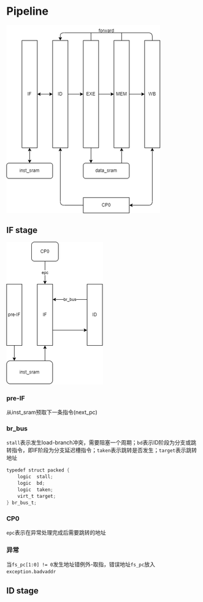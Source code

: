 # Pipeline

![pipeline](.\Picture\pipeline.png)

## IF stage

![IF_stage](.\Picture/IF_stage.png)

### pre-IF

从inst_sram预取下一条指令(next_pc)

### br_bus

`stall`表示发生load-branch冲突，需要阻塞一个周期；`bd`表示ID阶段为分支或跳转指令，即IF阶段为分支延迟槽指令；`taken`表示跳转是否发生；`target`表示跳转地址

```verilog
typedef struct packed {
    logic  stall;
    logic  bd;
    logic  taken;
    virt_t target;
} br_bus_t;
```

### CP0

`epc`表示在异常处理完成后需要跳转的地址

### 异常

当`fs_pc[1:0] != 0`发生地址错例外-取指，错误地址`fs_pc`放入`exception.badvaddr`

## ID stage


